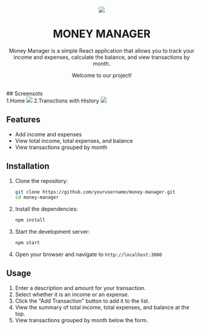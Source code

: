 <br />
<div align="center">
  <a href="t">
    <img src="./images/main.jpg" >
  </a>

  <h1 align="center">MONEY MANAGER</h1>
  <p>Money Manager is a simple React application that allows you to track your income and expenses, calculate the balance, and view transactions by month.
</p>

  <p align="center">
    Welcome to our project!
    <br />
    <br />
  </p>
</div>
## Screensots
<div id="screenshots">
 1.Home
<img src="./images/mm1.jpg">
2.Transctions with History
<img src="./images/dmm2.jpg">
</div>

## Features

- Add income and expenses
- View total income, total expenses, and balance
- View transactions grouped by month



## Installation

1. Clone the repository:
    ```bash
    git clone https://github.com/yourusername/money-manager.git
    cd money-manager
    ```

2. Install the dependencies:
    ```bash
    npm install
    ```

3. Start the development server:
    ```bash
    npm start
    ```

4. Open your browser and navigate to `http://localhost:3000`

## Usage

1. Enter a description and amount for your transaction.
2. Select whether it is an income or an expense.
3. Click the "Add Transaction" button to add it to the list.
4. View the summary of total income, total expenses, and balance at the top.
5. View transactions grouped by month below the form.




